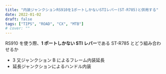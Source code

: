 ```yaml
---
title: "内装ジャンクションRS910を1ポートしかないSTIレバー(ST-R785)と併用する"
date: 2022-01-02
draft: false
tags: ["TIPS", "ROAD", "CX", "MTB"]
# cover: ""
---
```


RS910 を使う際、**1 ポートしかない STI レバー**である ST-R785 とどう組み合わせるか

- 3 又ジャンクション B によるフレーム内装延長
- 延長ジャンクションによるハンドル内装
